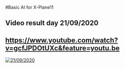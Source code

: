 #Basic AI for X-Plane11
## Video result day 21/09/2020
## https://www.youtube.com/watch?v=gcfJPDOtUXc&feature=youtu.be
[![21/09/2020](https://live.staticflickr.com/1487/25207681974_9830e9bd97_b.jpg)](https://www.youtube.com/watch?v=gcfJPDOtUXc&feature=youtu.be)

